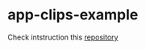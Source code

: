 # app-clips-example 
Check intstruction this [repository](https://github.com/Prefect1109/app-clips-server-example)
